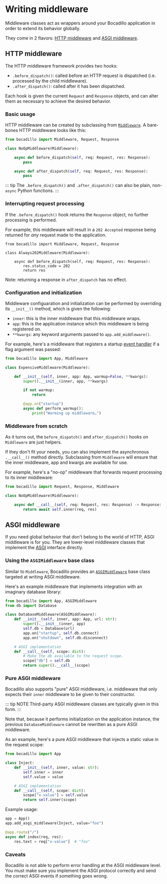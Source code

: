 # Writing middleware

Middleware classes act as wrappers around your Bocadillo application in order to extend its behavior globally.

They come in 2 flavors: [HTTP middleware](../guides/http/middleware.md) and [ASGI middleware](../guides/agnostic/asgi-middleware.md).

## HTTP middleware

The HTTP middleware framework provides two hooks:

- `.before_dispatch()`: called before an HTTP request is dispatched (i.e. processed by the child middleware).
- `.after_dispatch()`: called after it has been dispatched.

Each hook is given the current `Request` and `Response` objects, and can alter them as necessary to achieve the desired behavior.

### Basic usage

HTTP middleware can be created by subclassing from [`Middleware`][http middleware]. A bare-bones HTTP middleware looks like this:

```python
from bocadillo import Middleware, Request, Response

class NoOpMiddleware(Middleware):

    async def before_dispatch(self, req: Request, res: Response):
        pass

    async def after_dispatch(self, req: Request, res: Response):
        pass
```

::: tip
The `.before_dispatch()` and `.after_dispatch()` can also be plain, non-`async` Python functions.
:::

### Interrupting request processing

If the `.before_dispatch()` hook returns the `Response` object, no further
processing is performed.

For example, this middleware will result in a `202 Accepted` response being
returned for _any_ request made to the application.

```python{8}
from bocadillo import Middleware, Request, Response

class Always202Middleware(Middleware):

    async def before_dispatch(self, req: Request, res: Response):
        res.status_code = 202
        return res
```

Note: returning a response in `after_dispatch` has no effect.

### Configuration and initialization

Middleware configuaration and initialization can be performed by overriding its `__init__()` method, which is given the following:

- `inner`: this is the inner middleware that this middleware wraps.
- `app`: this is the application instance which this middleware is being registered on.
- `**kwargs`: any keyword arguments passed to `app.add_middleware()`.

For example, here's a middleware that registers a startup [event handler](../guides/agnostic/events.md) if a flag argument was passed:

```python
from bocadillo import App, Middleware

class ExpensiveMiddleware(Middleware):

    def __init__(self, inner, app: App, warmup=False, **kwargs):
        super().__init__(inner, app, **kwargs)

        if not warmup:
            return

        @app.on("startup")
        async def perform_warmup():
            print("Warming up middleware…")
```

### Middleware from scratch

As it turns out, the `before_dispatch()` and `after_dispatch()` hooks on
`Middleware` are just helpers.

If they don't fit your needs, you can also implement the asynchronous `.__call__()` method directly. Subclassing from `Middleware` will ensure that the inner middleware, app and kwargs are available for use.

For example, here's a "no-op" middleware that forwards request processing to its inner middleware:

```python
from bocadillo import Request, Response, Middleware

class NoOpMiddleware(Middleware):

    async def __call__(self, req: Request, res: Response) -> Response:
        return await self.inner(req, res)
```

## ASGI middleware

If you need global behavior that don't belong to the world of HTTP, ASGI middleware is for you. They are lower-level middleware classes that implement the [ASGI] interface directly.

### Using the `ASGIMiddleware` base class

Similar to `Middleware`, Bocadillo provides an [`ASGIMiddleware`][asgi middleware] base class targeted at writing ASGI middleware.

Here's an example middleware that implements integration with an imaginary database library:

```python
from bocadillo import App, ASGIMiddleware
from db import Database

class DatabaseMiddleware(ASGIMiddleware):
    def __init__(self, inner, app: App, url: str):
        super().__init__(inner, app)
        self.db = Database(url)
        app.on("startup", self.db.connect)
        app.on("shutdown", self.db.disconnect)

    # ASGI implementation
    def __call__(self, scope: dict):
        # Make the db available to the request scope.
        scope["db"] = self.db
        return super().__call__(scope)
```

### Pure ASGI middleware

Bocadillo also supports "pure" ASGI middleware, i.e. middleware that only expects their `inner` middleware to be given to their constructor.

::: tip NOTE
Third-party ASGI middleware classes are typically given in this form.
:::

Note that, because it performs initialization on the application instance, the previous `DatabaseMiddleware` cannot be rewritten as a pure ASGI middleware.

As an example, here's a pure ASGI middleware that injects a static value in the request scope:

```python
from bocadillo import App

class Inject:
    def __init__(self, inner, value: str):
        self.inner = inner
        self.value = value

    # ASGI implementation
    def __call__(self, scope: dict):
        scope["x-value"] = self.value
        return self.inner(scope)
```

Example usage:

```python
app = App()
app.add_asgi_middleware(Inject, value="foo")

@app.route("/")
async def index(req, res):
    res.text = req["x-value"]  # "foo"
```

### Caveats

Bocadillo is not able to perform error handling at the ASGI middleware level.
You must make sure you implement the ASGI protocol correctly and send
the correct ASGI events if something goes wrong.

[asgi]: https://asgi.readthedocs.io
[http middleware]: ../api/middleware.md#middleware
[asgi middleware]: ../api/middleware.md#asgimiddleware
